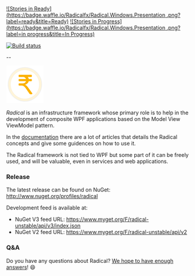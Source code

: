 [![Stories in Ready](https://badge.waffle.io/Radicalfx/Radical.Windows.Presentation .png?label=ready&title=Ready)](http://waffle.io/radicalfx/housekeeping)
[![Stories in Progress](https://badge.waffle.io/Radicalfx/Radical.Windows.Presentation .png?label=in progress&title=In Progress)](http://waffle.io/radicalfx/housekeeping)

[![Build status](https://ci.appveyor.com/api/projects/status/2m6efi6wnnwogbjy?svg=true)](https://ci.appveyor.com/project/radical-bot/radical-windows-presentation)

--

![Radical logo](Radical.png)

*Radical* is an infrastructure framework whose primary role is to help in the development of composite WPF applications based on the Model View ViewModel pattern.

In the [documentation](http://docs.radicalframework.com/) there are a lot of articles that details the Radical concepts and give some guidences on how to use it.

The Radical framework is not tied to WPF but some part of it can be freely used, and will be valuable, even in services and web applications.

### Release

The latest release can be found on NuGet: http://www.nuget.org/profiles/radical

Development feed is available at: 
* NuGet V3 feed URL: https://www.myget.org/F/radical-unstable/api/v3/index.json
* NuGet V2 feed URL: https://www.myget.org/F/radical-unstable/api/v2

### Q&A

Do you have any questions about Radical? [We hope to have enough answers](https://groups.google.com/forum/#!forum/radical-mvvm-framework)! :smile:
